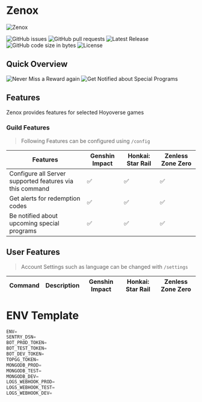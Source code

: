 # Zenox

![Zenox](https://iili.io/2CRtF3P.png)

![GitHub issues](https://img.shields.io/github/issues/DerUSBstick/Zenox)
![GitHub pull requests](https://img.shields.io/github/issues-pr/DerUSBstick/Zenox)
![Latest Release](https://img.shields.io/github/v/release/derusbstick/zenox)
![GitHub code size in bytes](https://img.shields.io/github/languages/code-size/derusbstick/zenox
)
![License](https://img.shields.io/github/license/DerUSBstick/Zenox)

## Quick Overview
![Never Miss a Reward again](https://iili.io/2C70HZB.png)
![Get Notified about Special Programs](https://iili.io/3qhsv3u.png)

## Features

Zenox provides features for selected Hoyoverse games

### Guild Features

> Following Features can be configured using `/config`

Features | Genshin Impact | Honkai: Star Rail | Zenless Zone Zero
|---|---|---|---|
Configure all Server supported features via this command | ✅ | ✅ | ✅
Get alerts for redemption codes | ✅ | ✅ | ✅
Be notified about upcoming special programs | ✅ | ✅ | ✅

## User Features

> Account Settings such as language can be changed with `/settings`

| Command | Description | Genshin Impact | Honkai: Star Rail | Zenless Zone Zero |
|---|---|---|---|---|

# ENV Template

```js
ENV=
SENTRY_DSN=
BOT_PROD_TOKEN=
BOT_TEST_TOKEN=
BOT_DEV_TOKEN=
TOPGG_TOKEN=
MONGODB_PROD=
MONGODB_TEST=
MONGODB_DEV=
LOGS_WEBHOOK_PROD=
LOGS_WEBHOOK_TEST=
LOGS_WEBHOOK_DEV=
```
